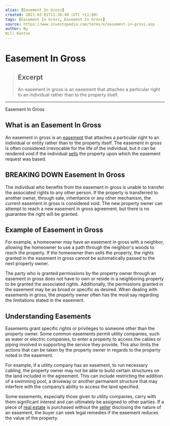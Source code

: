 ```yaml
---
alias: [Easement In Gross]
created: 2021-03-01T11:36:40 (UTC +11:00)
tags: [Easement In Gross, Easement In Gross]
source: https://www.investopedia.com/terms/e/easement-in-gross.asp
author: By
Will Kenton
---
```


# Easement In Gross

> ## Excerpt
> An easement in gross is an easement that attaches a particular right to an individual rather than to the property itself.

---

Easement In Gross
## What is an Easement In Gross

An easement in gross is an [easement](https://www.investopedia.com/terms/e/easement.asp) that attaches a particular right to an individual or entity rather than to the property itself. The easement in gross is often considered irrevocable for the life of the individual, but it can be rendered void if the individual [sells](https://www.investopedia.com/terms/s/sell.asp) the property upon which the easement request was based.

## BREAKING DOWN Easement In Gross

The individual who benefits from the easement in gross is unable to transfer the associated rights to any other person. If the property is transferred to another owner, through sale, inheritance or any other mechanism, the current easement in gross is considered void. The new property owner can attempt to reach a new easement in gross agreement, but there is no guarantee the right will be granted.

## Example of Easement in Gross

For example, a homeowner may have an easement in gross with a neighbor, allowing the homeowner to use a path through the neighbor's woods to reach the property. If the homeowner then sells the property, the rights granted in the easement in gross cannot be automatically passed to the next property owner.

The party who is granted permissions by the property owner through an easement in gross does not have to own or reside in a neighboring property to be granted the associated rights. Additionally, the permissions granted in the easement may be as broad or specific as desired. When dealing with easements in gross, the property owner often has the most say regarding the limitations stated in the easement.

## Understanding Easements

Easements grant specific rights or privileges to someone other than the property owner. Some common easements permit utility companies, such as water or electric companies, to enter a property to access the cables or piping involved in supporting the service they provide. This also limits the actions that can be taken by the property owner in regards to the property noted in the easement.

For example, if a utility company has an easement, to run necessary cabling, the property owner may not be able to build certain structures on the land included in the agreement. This can include restricting the addition of a swimming pool, a driveway or another permanent structure that may interfere with the company’s ability to access the land specified.

Some easements, especially those given to utility companies, carry with them significant interest and can ultimately be assigned to other parties. If a piece of [real estate](https://www.investopedia.com/terms/r/realestate.asp) is purchased without the [seller](https://www.investopedia.com/terms/s/seller.asp) disclosing the nature of an easement, the buyer can seek legal remedies if the easement reduces the value of the property.
